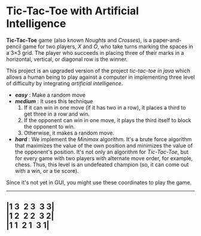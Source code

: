 # Tic-Tac-Toe with Artificial Intelligence

**Tic-Tac-Toe** game (also known _Noughts_ and _Crosses_), is a 
paper-and-pencil game for two players, _X_ and _O_, who take turns 
marking the spaces in a 3×3 grid. The player who succeeds in placing 
three of their marks in a horizontal, vertical, or diagonal row is the winner.
  
This project is an upgraded version of the project _tic-tac-toe in java_ which 
allows a human being to play against a computer in implementing three level 
of difficulty by integrating _artificial intelligence_.  
- **_easy_** : Make a random move
- **_medium_** : It uses this technique
    1. If it can win in one move (if it has two in a row), it places a third to get three in a row and win.
    2. If the opponent can win in one move, it plays the third itself to block the opponent to win.
    3. Otherwise, it makes a random move.
- **_hard_** : We implement the _Minimax_ algorithm. It's a brute force algorithm 
that maximizes the value of the own position and minimizes the value of the opponent's position. 
It's not only an algorithm for _Tic-Tac-Toe_, but for every game with two players with 
alternate move order, for example, chess. Thus, this level is an undefeated 
champion (so, it can come out with a win, or a tie score).   

Since it's not yet in GUI, you might use these coordinates to play the game.

-----------------
|1 3` `2 3` `3 3|  
|1 2` `2 2` `3 2|  
|1 1` `2 1` `3 1|  
-----------------

